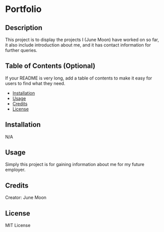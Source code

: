 # Portfolio

## Description 
This project is to display the projects I (June Moon) have worked on so far, it also include introduction about me, and it has contact information for further queries.


## Table of Contents (Optional)

If your README is very long, add a table of contents to make it easy for users to find what they need.

* [Installation](#installation)
* [Usage](#usage)
* [Credits](#credits)
* [License](#license)


## Installation

N/A


## Usage 

Simply this project is for gaining information about me for my future employer.

## Credits

Creator: June Moon


## License

MIT License

